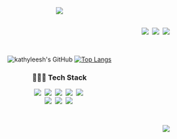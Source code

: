 <div align="center">
  
<img src="https://capsule-render.vercel.app/api?type=slice&color=4CC0AB&fontColor=ffffff&height=300&section=header&text=HELLO!!&fontSize=50&fontAlign=70&fontAlignY=25&rotate=20&desc=Here%20is%20future%20PM%20/%20Backend%20Developer's%20GitHub&descAlign=70&descAlignY=40&&animation=fadeIn" />
<br><br>
<p align="right">
  <a href="https://velog.io/@kathylee"><img src="https://img.shields.io/badge/Tech%20Blog-11B48A?style=flat-square&logo=Vimeo&logoColor=white&link=https://velog.io/@kathylee"/></a>&nbsp
  <a href="https://www.instagram.com/seohyun_lee_20/"><img src="https://img.shields.io/badge/Instagram-E4405F?style=flat-square&logo=Instagram&logoColor=white&link=https://www.instagram.com/seohyun_lee_20/"/></a>&nbsp
  <a href="mailto:kathyleesh7@gmail.com"><img src="https://img.shields.io/badge/Gmail-d14836?style=flat-square&logo=Gmail&logoColor=white&link=kathyleesh7@gmail.com"/></a>
</p>

  <br>

  ![kathyleesh's GitHub](https://github-readme-stats.vercel.app/api?username=kathyleesh&count_private=true&custom_title=🐱&nbsp;kathyleesh's&nbsp;github&nbsp;🐱&bg_color=000000&title_color=fff&text_color=fff&show_icons=false)
  [![Top Langs](https://github-readme-stats.vercel.app/api/top-langs/?username=kathyleesh&layout=compact&custom_title=💎&nbsp;My&nbsp;Language&nbsp;💎&bg_color=000000&title_color=fff&text_color=fff)](https://github.com/kathyleesh/github-readme-stats)


<p align="center">   
  <h3>👩🏻‍💻 Tech Stack</h3>
  <img src="https://img.shields.io/badge/Python-3766AB?style=flat-square&logo=Python&logoColor=white"/></a>&nbsp
  <img src="https://img.shields.io/badge/Flutter-02569B?style=flat-square&logo=flutter&logoColor=white"/></a>&nbsp    
  <img src="https://img.shields.io/badge/HTML-E34F26?style=flat-square&logo=HTML5&logoColor=white"/></a>&nbsp
  <img src="https://img.shields.io/badge/CSS-1572B6?style=flat-square&logo=CSS3&logoColor=white"/></a>&nbsp
  <img src="https://img.shields.io/badge/JavaScript-ffb13b?style=flat-square&logo=javascript&logoColor=white"/></a>&nbsp <br>  
  <img src="https://img.shields.io/badge/Django-092E20?style=flat-square&logo=Django&logoColor=white"/></a>&nbsp 
  <img src="https://img.shields.io/badge/MySQL-4479A1?style=flat-square&logo=MySQL&logoColor=white"/></a>&nbsp 
  <img src="https://img.shields.io/badge/Amazon AWS-232F3E?style=flat-square&logo=Amazon AWS&logoColor=white"/></a>&nbsp 
  
</p>

<br>
<p align="right">
  <a href="https://hits.seeyoufarm.com"><img src="https://hits.seeyoufarm.com/api/count/incr/badge.svg?url=https%3A%2F%2Fgithub.com%2Fkathyleesh&count_bg=%23ED6DA3&title_bg=%2386757E&icon=github.svg&icon_color=%23E1DEDE&title=hits&edge_flat=false"/></a>
</p>
</div> 
